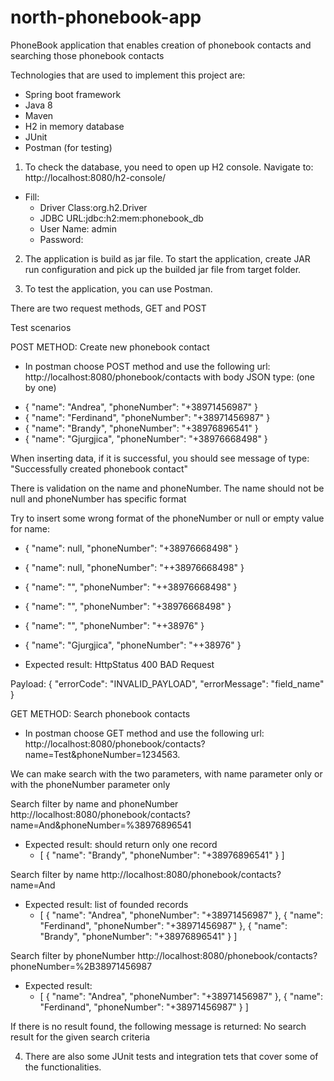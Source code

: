 # north-phonebook-app
PhoneBook application that enables creation of phonebook contacts and searching those phonebook contacts

Technologies that are used to implement this project are:
* Spring boot framework
* Java 8
* Maven
* H2 in memory database
* JUnit 
* Postman (for testing)

1. To check the database, you need to open up H2 console. Navigate to: http://localhost:8080/h2-console/
* Fill:
	- Driver Class:org.h2.Driver
	- JDBC URL:jdbc:h2:mem:phonebook_db
	- User Name: admin
	- Password: 

2. The application is build as jar file. 
To start the application, create JAR run configuration and pick up the builded jar file from target folder.

3. To test the application, you can use Postman.

There are two request methods, GET and POST

Test scenarios

POST METHOD: Create new phonebook contact 

- In postman choose POST method and use the following url:
http://localhost:8080/phonebook/contacts
with body JSON type: (one by one)

* {
	"name": "Andrea",
	"phoneNumber": "+38971456987"
}
* {
	"name": "Ferdinand",
	"phoneNumber": "+38971456987"
}
* {
	"name": "Brandy",
	"phoneNumber": "+38976896541"
}
* {
	"name": "Gjurgjica",
	"phoneNumber": "+38976668498"
}

When inserting data, if it is successful, you should see message of type: "Successfully created phonebook contact"

There is validation on the name and phoneNumber.
The name should not be null and phoneNumber has specific format

Try to insert some wrong format of the phoneNumber or null or empty value for name:
* {
	"name": null,
	"phoneNumber": "+38976668498"
}
* {
	"name": null,
	"phoneNumber": "++38976668498"
}
* {
	"name": "",
	"phoneNumber": "++38976668498"
}
* {
	"name": "",
	"phoneNumber": "+38976668498"
}
* {
	"name": "",
	"phoneNumber": "++38976"
}
* {
	"name": "Gjurgjica",
	"phoneNumber": "++38976"
}

* Expected result: HttpStatus 400 BAD Request 

Payload:
	{
		"errorCode": "INVALID_PAYLOAD",
		"errorMessage": "field_name"
	}


GET METHOD: Search phonebook contacts 
- In postman choose GET method and use the following url: http://localhost:8080/phonebook/contacts?name=Test&phoneNumber=1234563.

We can make search with the two parameters, with name parameter only or with the phoneNumber parameter only 

Search filter by name and phoneNumber
http://localhost:8080/phonebook/contacts?name=And&phoneNumber=%38976896541
* Expected result: should return only one record 
	- [
	    {
		"name": "Brandy",
		"phoneNumber": "+38976896541"
	    }
	]

Search filter by name 
http://localhost:8080/phonebook/contacts?name=And
* Expected result: list of founded records
	- [
	    {
		"name": "Andrea",
		"phoneNumber": "+38971456987"
	    },
	    {
		"name": "Ferdinand",
		"phoneNumber": "+38971456987"
	    },
	    {
		"name": "Brandy",
		"phoneNumber": "+38976896541"
	    }
	]

Search filter by phoneNumber
http://localhost:8080/phonebook/contacts?phoneNumber=%2B38971456987
* Expected result:
	- [
	    {
		"name": "Andrea",
		"phoneNumber": "+38971456987"
	    },
	    {
		"name": "Ferdinand",
		"phoneNumber": "+38971456987"
	    }
	]

If there is no result found, the following message is returned: No search result for the given search criteria

4. There are also some JUnit tests and integration tets that cover some of the functionalities.
